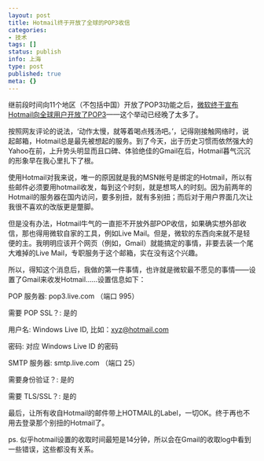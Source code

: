 ```yaml
---
layout: post
title: Hotmail终于开放了全球的POP3收信
categories:
- 技术
tags: []
status: publish
info: 上海
type: post
published: true
meta: {}
---
```


继前段时间向11个地区（不包括中国）开放了POP3功能之后，[微软终于宣布Hotmail向全球用户开放了POP3](http://www.cnbeta.com/articles/79176.htm)——这个举动已经晚了太多了。
  
按照网友评论的说法，‘动作太慢，就等着喝点残汤吧。’，记得刚接触网络时，说起邮箱，Hotmail总是最先被想起的服务。到了今天，出于历史习惯而依然强大的Yahoo在前，上升势头明显而且口碑、体验绝佳的Gmail在后，Hotmail暮气沉沉的形象早在我心里扎下了根。
  
使用Hotmail对我来说，唯一的原因就是我的MSN帐号是绑定的Hotmail，所以有些邮件必须要用hotmail收发，每到这个时刻，就是想骂人的时刻。因为前两年的Hotmail的服务器在国内访问，要多别扭，就有多别扭；而后对于用户界面几次让我很不喜欢的改版更是蹩脚。
  
但是没有办法，Hotmail牛气的一直拒不开放外部POP收信，如果确实想外部收信，那也得用微软自家的工具，例如Live Mail。但是，微软的东西向来就不是轻便的主。我明明应该开个网页（例如，Gmail）就能搞定的事情，非要去装一个尾大难掉的Live Mail，专职服务于这个邮箱，实在没有这个兴趣。
  
所以，得知这个消息后，我做的第一件事情，也许就是微软最不愿见的事情——设置了Gmail来收发Hotmail……设置信息如下：

POP 服务器: pop3.live.com （端口 995）    

需要 POP SSL？: 是的     

用户名: Windows Live ID, 比如：[xyz@hotmail.com](mailto:xyz@hotmail.com)     

密码: 对应 Windows Live ID 的密码     

SMTP 服务器: smtp.live.com （端口 25）     

需要身份验证？: 是的     

需要 TLS/SSL？: 是的 

最后，让所有收自Hotmail的邮件带上HOTMAIL的Label，一切OK。终于再也不用去登录那个别扭的Hotmail了。
  
ps. 似乎hotmail设置的收取时间最短是14分钟，所以会在Gmail的收取log中看到一些错误，这些都没有关系。

